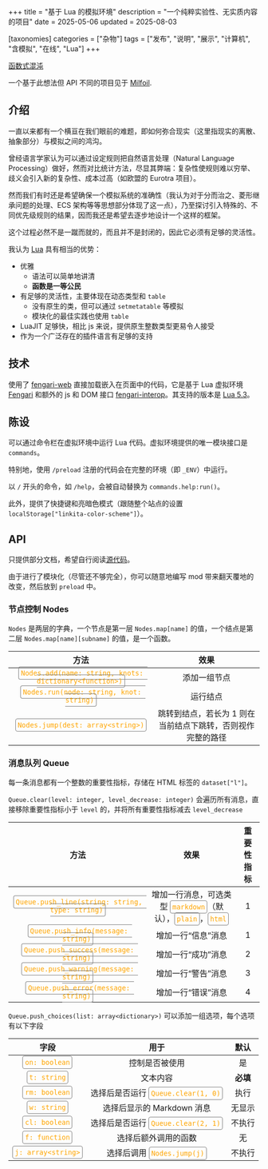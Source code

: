 +++
title = "基于 Lua 的模拟环境"
description = "一个纯粹实验性、无实质内容的项目"
date = 2025-05-06
updated = 2025-08-03

[taxonomies]
categories = ["杂物"]
tags = ["发布", "说明", "展示", "计算机", "含模拟", "在线", "Lua"]
+++

<style>
	table code {
		color: orange !important;
		border: 1px grey solid;
		padding: 4px;
		border-radius: 4px;
	}
</style>

[函数式混沌](/playground/chaos.html)

一个基于此想法但 API 不同的项目见于 [Milfoil](https://github.com/FoamWorld/milfoil).

## 介绍
一直以来都有一个横亘在我们眼前的难题，即如何弥合现实（这里指现实的离散、抽象部分）与模拟之间的鸿沟。

曾经语言学家认为可以通过设定规则把自然语言处理（Natural Language Processing）做好，然而对比统计方法，尽显其弊端：复杂性使规则难以穷举、歧义会引入新的复杂性、成本过高（如欧盟的 Eurotra 项目）。

然而我们有时还是希望确保一个模拟系统的准确性（我认为对于分而治之、菱形继承问题的处理、ECS 架构等等思想部分体现了这一点），乃至探讨引入特殊的、不同优先级规则的结果，因而我还是希望去逐步地设计一个这样的框架。

这个过程必然不是一蹴而就的，而且并不是封闭的，因此它必须有足够的灵活性。

我认为 [Lua](https://www.lua.org/) 具有相当的优势：
- 优雅
	- 语法可以简单地讲清
	- **函数是一等公民**
- 有足够的灵活性，主要体现在动态类型和 `table`
	- 没有原生的类，但可以通过 `setmetatable` 等模拟
	- 模块化的最佳实践也使用 `table`
- LuaJIT 足够快，相比 js 来说，提供原生整数类型更易令人接受
- 作为一个广泛存在的插件语言有足够的支持

## 技术
使用了 [fengari-web](https://github.com/fengari-lua/fengari-web) 直接加载嵌入在页面中的代码，它是基于 Lua 虚拟环境 [Fengari](https://fengari.io/) 和额外的 js 和 DOM 接口 [fengari-interop](https://github.com/fengari-lua/fengari-interop)。其支持的版本是 [Lua 5.3](https://www.lua.org/manual/5.3/manual.html)。

## 陈设
可以通过命令栏在虚拟环境中运行 Lua 代码。虚拟环境提供的唯一模块接口是 `commands`。

特别地，使用 `/preload` 注册的代码会在完整的环境（即 `_ENV`）中运行。

以 `/` 开头的命令，如 `/help`，会被自动替换为 `commands.help:run()`。

此外，提供了快捷键和亮暗色模式（跟随整个站点的设置 `localStorage["linkita-color-scheme"]`）。

## API
只提供部分文档，希望自行阅读[源代码](https://github.com/Rratic/rratic.github.io/tree/main/static/script/chaos)。

由于进行了模块化（尽管还不够完全），你可以随意地编写 mod 带来翻天覆地的改变，然后放到 `preload` 中。

### 节点控制 Nodes
`Nodes` 是两层的字典，一个节点是第一层 `Nodes.map[name]` 的值，一个结点是第二层 `Nodes.map[name][subname]` 的值，是一个函数。

| 方法 | 效果 |
| :-: | :-: |
| `Nodes.add(name: string, knots: dictionary<function>)` | 添加一组节点 |
| `Nodes.run(node: string, knot: string)` | 运行结点 |
| `Nodes.jump(dest: array<string>)` | 跳转到结点，若长为 1 则在当前结点下跳转，否则视作完整的路径 |

### 消息队列 Queue
每一条消息都有一个整数的重要性指标，存储在 HTML 标签的 `dataset["l"]`。

`Queue.clear(level: integer, level_decrease: integer)` 会遍历所有消息，直接移除重要性指标小于 `level` 的，并将所有重要性指标减去 `level_decrease`

| 方法 | 效果 | 重要性指标 |
| :-: | :-: | :-: |
| `Queue.push_line(string: string, type: string)` | 增加一行消息，可选类型 `markdown`（默认），`plain`，`html` | 1 |
| `Queue.push_info(message: string)` | 增加一行“信息”消息 | 1 |
| `Queue.push_success(message: string)` | 增加一行“成功”消息 | 2 |
| `Queue.push_warning(message: string)` | 增加一行“警告”消息 | 3 |
| `Queue.push_error(message: string)` | 增加一行“错误”消息 | 4 |

`Queue.push_choices(list: array<dictionary>)` 可以添加一组选项，每个选项有以下字段

| 字段 | 用于 | 默认 |
| :-: | :-: | :-: |
| `on: boolean` | 控制是否被使用 | 是 |
| `t: string` | 文本内容 | **必填** |
| `rm: boolean` | 选择后是否运行 `Queue.clear(1, 0)` | 执行 |
| `w: string` | 选择后显示的 Markdown 消息 | 无显示 |
| `cl: boolean` | 选择后是否运行 `Queue.clear(2, 1)` | 不执行 |
| `f: function` | 选择后额外调用的函数 | 无 |
| `j: array<string>` | 选择后调用 `Nodes.jump(j)` | 不执行 |
